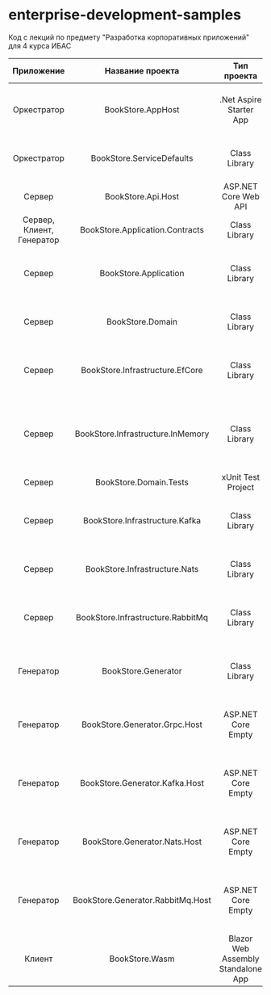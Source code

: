 # enterprise-development-samples
Код с лекций по предмету "Разработка корпоративных приложений" для 4 курса ИБАС

|Приложение| Название проекта | Тип проекта | Назначение проекта | Лабораторная | Описание |
|:-----------:|:-----------:|:-----------:|:-----------:|:-----------:|:------------|
|Оркестратор|BookStore.AppHost|.Net Aspire Starter App|Orchestration|Лабораторная 3|Aspire-проект для определения топологии и оркестрации сервисов|
|Оркестратор|BookStore.ServiceDefaults|Class Library|Orchestration|Лабораторная 3|Aspire-проект для общих настроек запускаемых сервисов|
|Сервер|BookStore.Api.Host|ASP.NET Core Web API|Presentation Layer|Лабораторная 2|Веб приложение с API-эндпоинтами сервера |
|Сервер, Клиент, Генератор|BookStore.Application.Contracts|Class Library|Application Layer|Лабораторная 2|Библиотека с контрактами|
|Сервер|BookStore.Application|Class Library|Application Layer|Лабораторная 2|Бибилотека со службами, запускающими use cases в доменном слое|
|Сервер|BookStore.Domain|Class Library|Domain layer|Лабораторная 1|Библиотека с описанием доменной области сервера|
|Сервер|BookStore.Infrastructure.EfCore|Class Library|Infrastructure layer|Лабораторная 3|Библиотека с имплементацией инфраструктурных служб для Entity Framework Core|
|Сервер|BookStore.Infrastructure.InMemory|Class Library|Infrastructure layer|Лабораторная 1|Библиотека с имплементацией инфраструктурных служб с использованием инмемори коллекций|
|Сервер|BookStore.Domain.Tests|xUnit Test Project|Unit Tests|Лабораторная 1|Юнит-тесты доменной логики|
|Сервер|BookStore.Infrastructure.Kafka|Class Library|Infrastructure layer|Лабораторная 4|Библиотека с имплементацией инфраструктурных служб для Apache Kafka|
|Сервер|BookStore.Infrastructure.Nats|Class Library|Infrastructure layer|Лабораторная 4|Библиотека с имплементацией инфраструктурных служб для NATS|
|Сервер|BookStore.Infrastructure.RabbitMq|Class Library|Infrastructure layer|Лабораторная 4|Библиотека с имплементацией инфраструктурных служб для RabbitMQ|
|Генератор|BookStore.Generator|Class Library|Domain layer|Лабораторная 4|Библиотека с описанием доменной области генератора контрактов|
|Генератор|BookStore.Generator.Grpc.Host|ASP.NET Core Empty|Presentation Layer|Лабораторная 4|Веб приложение генератора с передачей контрактов с помощью gRPC |
|Генератор|BookStore.Generator.Kafka.Host|ASP.NET Core Empty|Presentation Layer|Лабораторная 4|Веб приложение генератора с передачей контрактов с помощью Apache Kafka |
|Генератор|BookStore.Generator.Nats.Host|ASP.NET Core Empty|Presentation Layer|Лабораторная 4|Веб приложение генератора с передачей контрактов с помощью NATS |
|Генератор|BookStore.Generator.RabbitMq.Host|ASP.NET Core Empty|Presentation Layer|Лабораторная 4|Веб приложение генератора с передачей контрактов с помощью RabbitMQ |
|Клиент|BookStore.Wasm|Blazor Web Assembly Standalone App|Client|Лабораторная 5|Клиентское приложение|
